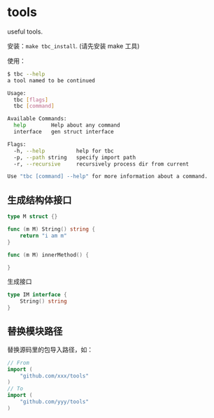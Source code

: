 # tools

useful tools.

安装：`make tbc_install`. (请先安装 make 工具)

使用：

```sh
$ tbc --help
a tool named to be continued

Usage:
  tbc [flags]
  tbc [command]

Available Commands:
  help        Help about any command
  interface   gen struct interface

Flags:
  -h, --help          help for tbc
  -p, --path string   specify import path
  -r, --recursive     recursively process dir from current

Use "tbc [command] --help" for more information about a command.
```

## 生成结构体接口

```go
type M struct {}

func (m M) String() string {
    return "i am m"
}

func (m M) innerMethod() {

}
```

生成接口

```go
type IM interface {
    String() string
}
```

## 替换模块路径

替换源码里的包导入路径，如：

```go
// From
import (
    "github.com/xxx/tools"
)
// To
import (
    "github.com/yyy/tools"
)
```
